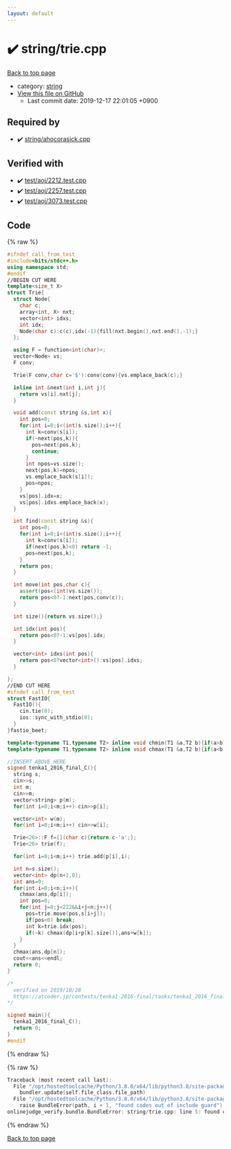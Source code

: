 ```yaml
---
layout: default
---
```


<!-- mathjax config similar to math.stackexchange -->
<script type="text/javascript" async
  src="https://cdnjs.cloudflare.com/ajax/libs/mathjax/2.7.5/MathJax.js?config=TeX-MML-AM_CHTML">
</script>
<script type="text/x-mathjax-config">
  MathJax.Hub.Config({
    TeX: { equationNumbers: { autoNumber: "AMS" }},
    tex2jax: {
      inlineMath: [ ['$','$'] ],
      processEscapes: true
    },
    "HTML-CSS": { matchFontHeight: false },
    displayAlign: "left",
    displayIndent: "2em"
  });
</script>

<script type="text/javascript" src="https://cdnjs.cloudflare.com/ajax/libs/jquery/3.4.1/jquery.min.js"></script>
<script src="https://cdn.jsdelivr.net/npm/jquery-balloon-js@1.1.2/jquery.balloon.min.js" integrity="sha256-ZEYs9VrgAeNuPvs15E39OsyOJaIkXEEt10fzxJ20+2I=" crossorigin="anonymous"></script>
<script type="text/javascript" src="../../assets/js/copy-button.js"></script>
<link rel="stylesheet" href="../../assets/css/copy-button.css" />


# :heavy_check_mark: string/trie.cpp

<a href="../../index.html">Back to top page</a>

* category: <a href="../../index.html#b45cffe084dd3d20d928bee85e7b0f21">string</a>
* <a href="{{ site.github.repository_url }}/blob/master/string/trie.cpp">View this file on GitHub</a>
    - Last commit date: 2019-12-17 22:01:05 +0900




## Required by

* :heavy_check_mark: <a href="ahocorasick.cpp.html">string/ahocorasick.cpp</a>


## Verified with

* :heavy_check_mark: <a href="../../verify/test/aoj/2212.test.cpp.html">test/aoj/2212.test.cpp</a>
* :heavy_check_mark: <a href="../../verify/test/aoj/2257.test.cpp.html">test/aoj/2257.test.cpp</a>
* :heavy_check_mark: <a href="../../verify/test/aoj/3073.test.cpp.html">test/aoj/3073.test.cpp</a>


## Code

<a id="unbundled"></a>
{% raw %}
```cpp
#ifndef call_from_test
#include<bits/stdc++.h>
using namespace std;
#endif
//BEGIN CUT HERE
template<size_t X>
struct Trie{
  struct Node{
    char c;
    array<int, X> nxt;
    vector<int> idxs;
    int idx;
    Node(char c):c(c),idx(-1){fill(nxt.begin(),nxt.end(),-1);}
  };

  using F = function<int(char)>;
  vector<Node> vs;
  F conv;

  Trie(F conv,char c='$'):conv(conv){vs.emplace_back(c);}

  inline int &next(int i,int j){
    return vs[i].nxt[j];
  }

  void add(const string &s,int x){
    int pos=0;
    for(int i=0;i<(int)s.size();i++){
      int k=conv(s[i]);
      if(~next(pos,k)){
        pos=next(pos,k);
        continue;
      }
      int npos=vs.size();
      next(pos,k)=npos;
      vs.emplace_back(s[i]);
      pos=npos;
    }
    vs[pos].idx=x;
    vs[pos].idxs.emplace_back(x);
  }

  int find(const string &s){
    int pos=0;
    for(int i=0;i<(int)s.size();i++){
      int k=conv(s[i]);
      if(next(pos,k)<0) return -1;
      pos=next(pos,k);
    }
    return pos;
  }

  int move(int pos,char c){
    assert(pos<(int)vs.size());
    return pos<0?-1:next(pos,conv(c));
  }

  int size(){return vs.size();}

  int idx(int pos){
    return pos<0?-1:vs[pos].idx;
  }

  vector<int> idxs(int pos){
    return pos<0?vector<int>():vs[pos].idxs;
  }

};
//END CUT HERE
#ifndef call_from_test
struct FastIO{
  FastIO(){
    cin.tie(0);
    ios::sync_with_stdio(0);
  }
}fastio_beet;

template<typename T1,typename T2> inline void chmin(T1 &a,T2 b){if(a>b) a=b;}
template<typename T1,typename T2> inline void chmax(T1 &a,T2 b){if(a<b) a=b;}

//INSERT ABOVE HERE
signed tenka1_2016_final_C(){
  string s;
  cin>>s;
  int m;
  cin>>m;
  vector<string> p(m);
  for(int i=0;i<m;i++) cin>>p[i];

  vector<int> w(m);
  for(int i=0;i<m;i++) cin>>w[i];

  Trie<26>::F f=[](char c){return c-'a';};
  Trie<26> trie(f);

  for(int i=0;i<m;i++) trie.add(p[i],i);

  int n=s.size();
  vector<int> dp(n+1,0);
  int ans=0;
  for(int i=0;i<n;i++){
    chmax(ans,dp[i]);
    int pos=0;
    for(int j=0;j<222&&i+j<n;j++){
      pos=trie.move(pos,s[i+j]);
      if(pos<0) break;
      int k=trie.idx(pos);
      if(~k) chmax(dp[i+p[k].size()],ans+w[k]);
    }
  }
  chmax(ans,dp[n]);
  cout<<ans<<endl;
  return 0;
}

/*
  verified on 2019/10/28
  https://atcoder.jp/contests/tenka1-2016-final/tasks/tenka1_2016_final_c
*/

signed main(){
  tenka1_2016_final_C();
  return 0;
}
#endif

```
{% endraw %}

<a id="bundled"></a>
{% raw %}
```cpp
Traceback (most recent call last):
  File "/opt/hostedtoolcache/Python/3.8.0/x64/lib/python3.8/site-packages/onlinejudge_verify/docs.py", line 339, in write_contents
    bundler.update(self.file_class.file_path)
  File "/opt/hostedtoolcache/Python/3.8.0/x64/lib/python3.8/site-packages/onlinejudge_verify/bundle.py", line 119, in update
    raise BundleError(path, i + 1, "found codes out of include guard")
onlinejudge_verify.bundle.BundleError: string/trie.cpp: line 5: found codes out of include guard

```
{% endraw %}

<a href="../../index.html">Back to top page</a>

